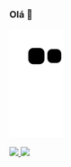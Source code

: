 ### Olá 👋


![Snake animation](https://github.com/WendelNovaes/WendelNovaes/blob/output/github-contribution-grid-snake.svg)


<!--
**WendelNovaes/WendelNovaes** is a ✨ _special_ ✨ repository because its `README.md` (this file) appears on your GitHub profile.

Here are some ideas to get you started:

- 🔭 I’m currently working on ...
- 🌱 I’m currently learning ...
- 👯 I’m looking to collaborate on ...
- 🤔 I’m looking for help with ...
- 💬 Ask me about ...
- 📫 How to reach me: ...
- 😄 Pronouns: ...
- ⚡ Fun fact: ...
-->



<div>
<a href="https://github.com/WendelNovaes">
<img loading="lazy" height="180em" src="https://github-readme-stats.vercel.app/api/top-langs/?username=WendelNovaes&layout=compact&langs_count=7&theme=dracula"/>
<img loading="lazy" height="180em" src="https://github-readme-stats.vercel.app/api?username=WendelNovaes&show_icons=true&theme=dracula&include_all_commits=true&count_private=true"/>
</div>
